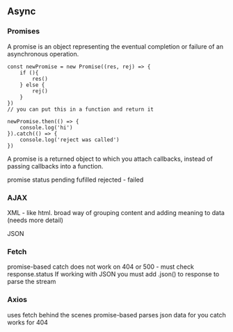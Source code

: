 ## Async

### Promises

A promise is an object representing the eventual completion or failure of an asynchronous operation.

```
const newPromise = new Promise((res, rej) => {
    if (){
        res()
    } else {
        rej()
    }
})
// you can put this in a function and return it

newPromise.then(() => { 
    console.log('hi')
}).catch(() => {
    console.log('reject was called')
})
```

A promise is a returned object to which you attach callbacks, instead of passing callbacks into a function.

promise status
pending
fufilled
rejected - failed

### AJAX

XML - like html. broad way of grouping content and adding meaning to data (needs more detail)

JSON

### Fetch

promise-based
catch does not work on 404 or 500 - must check response.status
If working with JSON you must add .json() to response to parse the stream

### Axios

uses fetch behind the scenes
promise-based
parses json data for you
catch works for 404


